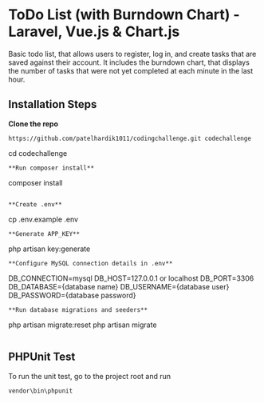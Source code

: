 # ToDo List (with Burndown Chart) - Laravel, Vue.js & Chart.js
Basic todo list, that allows users to register, log in, and create tasks that are saved against their account. It includes the burndown chart, that displays the number of tasks that were not yet completed at each minute in the last hour.
## Installation Steps
**Clone the repo**
```
https://github.com/patelhardik1011/codingchallenge.git codechallenge
```
cd codechallenge
```
**Run composer install**
```
composer install
```

**Create .env**
```
cp .env.example .env
```
**Generate APP_KEY**
```
php artisan key:generate
```
**Configure MySQL connection details in .env**
```
DB_CONNECTION=mysql
DB_HOST=127.0.0.1 or localhost
DB_PORT=3306
DB_DATABASE={database name}
DB_USERNAME={database user}
DB_PASSWORD={database password}
```
**Run database migrations and seeders**
```
php artisan migrate:reset
php artisan migrate
```

```
## PHPUnit Test
To run the unit test, go to the project root and run
```
vendor\bin\phpunit
```